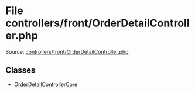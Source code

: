 File controllers/front/OrderDetailController.php
=========

Source: [controllers/front/OrderDetailController.php](https://github.com/PrestaShop/PrestaShop/blob/1.6.0.2/controllers/front/OrderDetailController.php)


Classes
-------

* [OrderDetailControllerCore](class.OrderDetailControllerCore.md)

